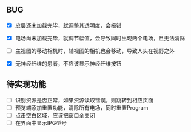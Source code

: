 ## BUG

- [x] 皮层还未加载完毕，就调整其透明度，会报错
- [x] 电场尚未加载完毕，就调节幅值，会导致同时出现两个电场，且无法清除
- [ ] 主视图的移动相机时，辅视图的相机也会移动，导致人头在视野之外
- [x] 无神经纤维的患者，不应该显示神经纤维按钮



## 待实现功能

- [ ] 识别资源是否正常，如果资源读取错误，则跳转到相应页面
- [ ] 预览端添加重置功能，清除所有电场，同时重置Program
- [ ] 点击空白区域，应该把窗口全关闭
- [ ] 在界面中显示IPG型号